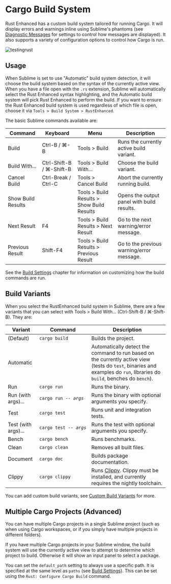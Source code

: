 # Cargo Build System

Rust Enhanced has a custom build system tailored for running Cargo.
It will display errors and warnings inline using Sublime's phantoms (see [Diagnostic Messages](messages.md) for settings to control how messages are displayed).
It also supports a variety of configuration options to control how Cargo is run.

![testingrust](https://cloud.githubusercontent.com/assets/43198/22944409/7780ab9a-f2a5-11e6-87ea-0e253d6c40f6.png)

## Usage

When Sublime is set to use "Automatic" build system detection, it will choose the build system based on the syntax of the currently active view.
When you have a file open with the `.rs` extension, Sublime will automatically select the Rust Enhanced syntax highlighting, and the Automatic build system will pick Rust Enhanced to perform the build.
If you want to ensure the Rust Enhanced build system is used regardless of which file is open, choose it via `Tools > Build System > RustEnhanced`.

The basic Sublime commands available are:

Command | Keyboard | Menu | Description
------- | -------- | ---- | -----------
Build | Ctrl-B / ⌘-B | Tools > Build | Runs the currently active build variant.
Build With... | Ctrl-Shift-B / ⌘-Shift-B | Tools > Build With... | Choose the build variant.
Cancel Build | Ctrl-Break / Ctrl-C | Tools > Cancel Build | Abort the currently running build.
Show Build Results | | Tools > Build Results > Show Build Results | Opens the output panel with build results.
Next Result | F4 | Tools > Build Results > Next Result | Go to the next warning/error message.
Previous Result | Shift-F4 | Tools > Build Results > Previous Result | Go to the previous warning/error message.

See the [Build Settings](settings.md) chapter for information on customizing how the build commands are run.

## Build Variants

When you select the RustEnhanced build system in Sublime, there are a few variants that you can select with Tools > Build With... (Ctrl-Shift-B / ⌘-Shift-B).
They are:

Variant | Command | Description
------- | ------- | -----------
(Default) | <code>cargo&nbsp;build</code> | Builds the project.
Automatic | | Automatically detect the command to run based on the currently active view (tests do `test`, binaries and examples do `run`, libraries do `build`, benches do `bench`).
Run | <code>cargo&nbsp;run</code> | Runs the binary.
Run (with args)... | <code>cargo&nbsp;run&nbsp;-&#8288;-&#8288;&nbsp;*args*</code> | Runs the binary with optional arguments you specify.
Test | <code>cargo&nbsp;test</code> | Runs unit and integration tests.
Test (with args)... | <code>cargo&nbsp;test&nbsp;-&#8288;-&#8288;&nbsp;*args*</code> | Runs the test with optional arguments you specify.
Bench | <code>cargo&nbsp;bench</code> | Runs benchmarks.
Clean | <code>cargo&nbsp;clean</code> | Removes all built files.
Document | <code>cargo&nbsp;doc</code> | Builds package documentation.
Clippy | <code>cargo&nbsp;clippy</code> | Runs [Clippy](https://github.com/Manishearth/rust-clippy). Clippy must be installed, and currently requires the nightly toolchain.

You can add custom build variants, see [Custom Build Variants](custom.md) for more.

## Multiple Cargo Projects (Advanced)

You can have multiple Cargo projects in a single Sublime project (such as when using Cargo workspaces, or if you simply have multiple projects in different folders).

If you have multiple Cargo projects in your Sublime window, the build system will use the currently active view to attempt to determine which project to build.
Otherwise it will show an input panel to select a package.

You can set the `default_path` setting to always use a specific path.
It is specified at the same level as `paths` (see [Build Settings](settings.md)).
This can be set using the  `Rust: Configure Cargo Build` command.

